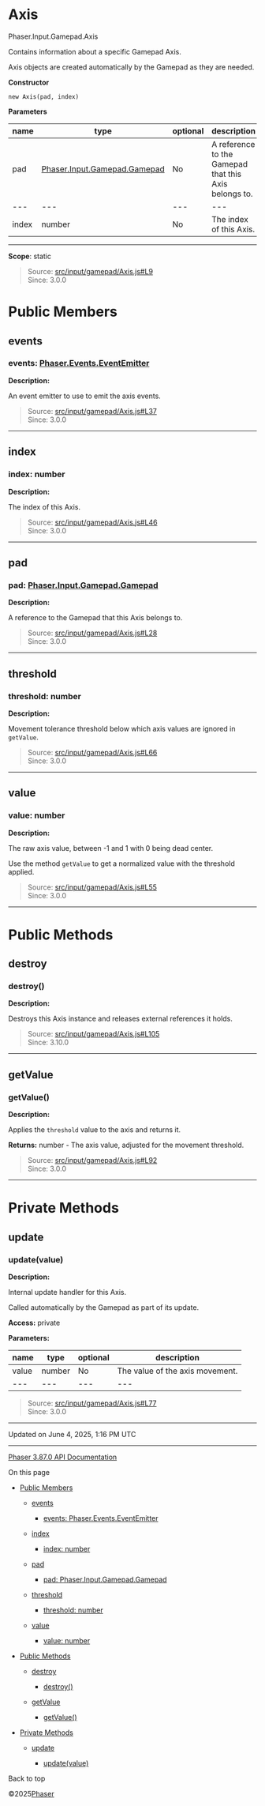 # Axis

Phaser.Input.Gamepad.Axis

Contains information about a specific Gamepad Axis.

Axis objects are created automatically by the Gamepad as they are needed.

**Constructor**

`new Axis(pad, index)`

**Parameters**

| name | type | optional | description |
| --- | --- | --- | --- |
| pad | [Phaser.Input.Gamepad.Gamepad](input-gamepad-gamepad.md) | No | A reference to the Gamepad that this Axis belongs to. |
| --- | --- | --- | --- |
| index | number | No | The index of this Axis. |

---

**Scope**: static

> Source: [src/input/gamepad/Axis.js#L9](https://github.com/phaserjs/phaser/blob/v3.87.0/src/input/gamepad/Axis.js#L9)  
> Since: 3.0.0

# Public Members

## events

### events: [Phaser.Events.EventEmitter](events-eventemitter.md)

**Description:**

An event emitter to use to emit the axis events.

> Source: [src/input/gamepad/Axis.js#L37](https://github.com/phaserjs/phaser/blob/v3.87.0/src/input/gamepad/Axis.js#L37)  
> Since: 3.0.0

---

## index

### index: number

**Description:**

The index of this Axis.

> Source: [src/input/gamepad/Axis.js#L46](https://github.com/phaserjs/phaser/blob/v3.87.0/src/input/gamepad/Axis.js#L46)  
> Since: 3.0.0

---

## pad

### pad: [Phaser.Input.Gamepad.Gamepad](input-gamepad-gamepad.md)

**Description:**

A reference to the Gamepad that this Axis belongs to.

> Source: [src/input/gamepad/Axis.js#L28](https://github.com/phaserjs/phaser/blob/v3.87.0/src/input/gamepad/Axis.js#L28)  
> Since: 3.0.0

---

## threshold

### threshold: number

**Description:**

Movement tolerance threshold below which axis values are ignored in `getValue`.

> Source: [src/input/gamepad/Axis.js#L66](https://github.com/phaserjs/phaser/blob/v3.87.0/src/input/gamepad/Axis.js#L66)  
> Since: 3.0.0

---

## value

### value: number

**Description:**

The raw axis value, between -1 and 1 with 0 being dead center.

Use the method `getValue` to get a normalized value with the threshold applied.

> Source: [src/input/gamepad/Axis.js#L55](https://github.com/phaserjs/phaser/blob/v3.87.0/src/input/gamepad/Axis.js#L55)  
> Since: 3.0.0

---

# Public Methods

## destroy

### <instance> destroy()

**Description:**

Destroys this Axis instance and releases external references it holds.

> Source: [src/input/gamepad/Axis.js#L105](https://github.com/phaserjs/phaser/blob/v3.87.0/src/input/gamepad/Axis.js#L105)  
> Since: 3.10.0

---

## getValue

### <instance> getValue()

**Description:**

Applies the `threshold` value to the axis and returns it.

**Returns:** number - The axis value, adjusted for the movement threshold.

> Source: [src/input/gamepad/Axis.js#L92](https://github.com/phaserjs/phaser/blob/v3.87.0/src/input/gamepad/Axis.js#L92)  
> Since: 3.0.0

---

# Private Methods

## update

### <instance> update(value)

**Description:**

Internal update handler for this Axis.

Called automatically by the Gamepad as part of its update.

**Access:** private

**Parameters:**

| name | type | optional | description |
| --- | --- | --- | --- |
| value | number | No | The value of the axis movement. |
| --- | --- | --- | --- |

> Source: [src/input/gamepad/Axis.js#L77](https://github.com/phaserjs/phaser/blob/v3.87.0/src/input/gamepad/Axis.js#L77)  
> Since: 3.0.0

---

Updated on June 4, 2025, 1:16 PM UTC

---

[Phaser 3.87.0 API Documentation](../../index.md)

On this page

* [Public Members](#public-members)

  + [events](#events)

    - [events: Phaser.Events.EventEmitter](#events-phasereventseventemitter)
  + [index](#index)

    - [index: number](#index-number)
  + [pad](#pad)

    - [pad: Phaser.Input.Gamepad.Gamepad](#pad-phaserinputgamepadgamepad)
  + [threshold](#threshold)

    - [threshold: number](#threshold-number)
  + [value](#value)

    - [value: number](#value-number)
* [Public Methods](#public-methods)

  + [destroy](#destroy)

    - [<instance> destroy()](#instance-destroy)
  + [getValue](#getvalue)

    - [<instance> getValue()](#instance-getvalue)
* [Private Methods](#private-methods)

  + [update](#update)

    - [<instance> update(value)](#instance-updatevalue)

Back to top

©2025[Phaser](https://docs.phaser.io)